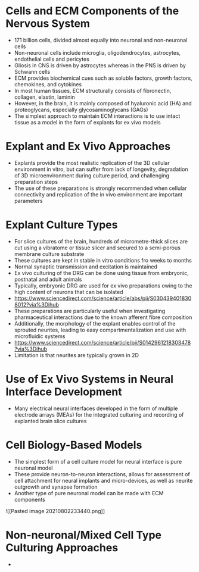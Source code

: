 # Cells and ECM Components of the Nervous System
- 171 billion cells, divided almost equally into neuronal and non-neuronal cells
- Non-neuronal cells include microglia, oligodendrocytes, astrocytes, endothelial cells and pericytes
- Gliosis in CNS is driven by astrocytes whereas in the PNS is driven by Schwann cells
- ECM provides biochemical cues such as soluble factors, growth factors, chemokines, and cytokines
- In most human tissues, ECM structurally consists of fibronectin, collagen, elastin, laminin
- However, in the brain, it is mainly composed of hyaluronic acid (HA) and proteoglycans, especially glycosaminoglycans (GAGs)
- The simplest approach to maintain ECM interactions is to use intact tissue as a model in the form of explants for ex vivo models

# Explant and Ex Vivo Approaches
- Explants provide the most realistic replication of the 3D cellular environment in vitro, but can suffer from lack of longevity, degradation of 3D microenvironment during culture period, and challenging preparation steps
- The use of these preparations is strongly recommended when cellular connectivity and replication of the in vivo environment are important parameters

# Explant Culture Types
- For slice cultures of the brain, hundreds of micrometre-thick slices are cut using a vibratome or tissue slicer and secured to a semi-porous membrane culture substrate
- These cultures are kept in stable in vitro conditions fro weeks to months
- Normal synaptic transmission and excitation is maintained
- Ex vivo culturing of the DRG can be done using tissue from embryonic, postnatal and adult animals
- Typically, embryonic DRG are used for ex vivo preparations owing to the high content of neurons that can be isolated
- https://www.sciencedirect.com/science/article/abs/pii/S0304394018308012?via%3Dihub
- These preparations are particularly useful when investigating pharmaceutical interactions due to the known afferent fibre composition
- Additionally, the morphology of the explant enables control of the sprouted neurites, leading to easy compartmentalization and use with microfluidic systems
- https://www.sciencedirect.com/science/article/pii/S0142961218303478?via%3Dihub
- Limitation is that neurites are typically grown in 2D

# Use of Ex Vivo Systems in Neural Interface Development
- Many electrical neural interfaces developed in the form of multiple electrode arrays (MEAs) for the integrated culturing and recording of explanted brain slice cultures

# Cell Biology-Based Models
- The simplest form of a cell culture model for neural interface is pure neuronal model
- These provide neuron-to-neuron interactions, allows for assessment of cell attachment for neural implants and micro-devices, as well as neurite outgrowth and synapse formation
- Another type of pure neuronal model can be made with ECM components

![[Pasted image 20210802233440.png]]

# Non-neuronal/Mixed Cell Type Culturing Approaches
- 